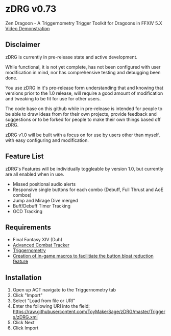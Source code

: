 # zDRG v0.73
Zen Dragoon - A Triggernometry Trigger Toolkit for Dragoons in FFXIV 5.X
[Video Demonstration](https://streamable.com/nm470)

## Disclaimer
zDRG is currently in pre-release state and active development.

While functional, it is not yet complete, has not been configured with user modification in mind, nor has comprehensive testing and debugging been done.

You use zDRG in it's pre-release form understanding that and knowing that versions prior to the 1.0 release, will require a good amount of modification and tweaking to be fit for use for other users.

The code base on this github while in pre-release is intended for people to be able to draw ideas from for their own projects, provide feedback and suggestions or to be forked for people to make their own things based off zDRG.

zDRG v1.0 will be built with a focus on for use by users other than myself, with easy configuring and modification.

## Feature List
zDRG's Features will be individually toggleable by version 1.0, but currently are all enabled when in use.
* Missed positional audio alerts
* Responsive single buttons for each combo (Debuff, Full Thrust and AoE combos)
* Jump and Mirage Dive merged
* Buff/Debuff Timer Tracking
* GCD Tracking

## Requirements
* Final Fantasy XIV (Duh)
* [Advanced Combat Tracker](https://advancedcombattracker.com/)
* [Triggernometry](https://github.com/paissaheavyindustries/Triggernometry)
* [Creation of in-game macros to facilitiate the button bloat reduction feature](https://github.com/ToyMakerSage/zDRG/blob/master/Docs/In-Game%20Macros.md)

## Installation
1. Open up ACT navigate to the Triggernometry tab
1. Click "Import"
1. Select "Load from file or URI"
1. Enter the following URI into the field: https://raw.githubusercontent.com/ToyMakerSage/zDRG/master/Triggers/zDRG.xml
1. Click Next
1. Click Import

